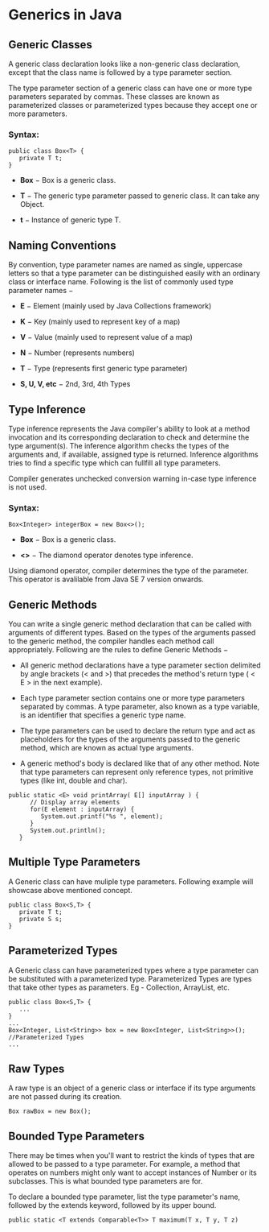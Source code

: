 # Generics in Java

## Generic Classes

A generic class declaration looks like a non-generic class declaration, except that the class name is followed by a type parameter section.

The type parameter section of a generic class can have one or more type parameters separated by commas. These classes are known as parameterized classes or parameterized types because they accept one or more parameters.

### Syntax:
```
public class Box<T> {
   private T t;
}
```

<ul class="list">
<li><p><b>Box</b> − Box is a generic class.</p></li>
<li><p><b>T</b> − The generic type parameter passed to generic class. It can take any Object.</p></li>
<li><p><b>t</b> − Instance of generic type T.</p></li>
</ul>

## Naming Conventions

By convention, type parameter names are named as single, uppercase letters so that a type parameter can be distinguished easily with an ordinary class or interface name. Following is the list of commonly used type parameter names −

<ul class="list">
<li><p><b>E</b> − Element (mainly used by Java Collections framework)</p></li>
<li><p><b>K</b> − Key (mainly used to represent key of a map)</p></li>
<li><p><b>V</b> − Value (mainly used to represent value of a map)</p></li>
<li><p><b>N</b> − Number (represents numbers)</p></li>
<li><p><b>T</b> − Type (represents first generic type parameter)</p></li>
<li><p><b>S, U, V, etc</b> − 2nd, 3rd, 4th Types</p></li>
</ul>

## Type Inference

Type inference represents the Java compiler's ability to look at a method invocation and its corresponding declaration to check and determine the type argument(s). The inference algorithm checks the types of the arguments and, if available, assigned type is returned. Inference algorithms tries to find a specific type which can fullfill all type parameters.

Compiler generates unchecked conversion warning in-case type inference is not used.

### Syntax:
```
Box<Integer> integerBox = new Box<>();
```

<ul class="list">
<li><p><b>Box</b> − Box is a generic class.</p></li>
<li><p><b><></b> − The diamond operator denotes type inference.</p></li>
</ul>

Using diamond operator, compiler determines the type of the parameter. This operator is avalilable from Java SE 7 version onwards.

## Generic Methods

You can write a single generic method declaration that can be called with arguments of different types. Based on the types of the arguments passed to the generic method, the compiler handles each method call appropriately. Following are the rules to define Generic Methods −

<ul class="list">
<li><p>All generic method declarations have a type parameter section delimited by angle brackets (< and >) that precedes the method's return type ( < E > in the next example).</p></li>
<li><p>Each type parameter section contains one or more type parameters separated by commas. A type parameter, also known as a type variable, is an identifier that specifies a generic type name.</p></li>
<li><p>The type parameters can be used to declare the return type and act as placeholders for the types of the arguments passed to the generic method, which are known as actual type arguments.</p></li>
<li><p>A generic method's body is declared like that of any other method. Note that type parameters can represent only reference types, not primitive types (like int, double and char).</p></li>
</ul>

```
public static <E> void printArray( E[] inputArray ) {
      // Display array elements
      for(E element : inputArray) {
         System.out.printf("%s ", element);
      }
      System.out.println();
   }
```

## Multiple Type Parameters

A Generic class can have muliple type parameters. Following example will showcase above mentioned concept.

```
public class Box<S,T> {
   private T t;
   private S s;
}
```

## Parameterized Types

A Generic class can have parameterized types where a type parameter can be substituted with a parameterized type. 
Parameterized Types are types that take other types as parameters. Eg - Collection<String>, ArrayList<String>, etc.
  
```
public class Box<S,T> {
   ...
}
...
Box<Integer, List<String>> box = new Box<Integer, List<String>>(); //Parameterized Types
...
```

## Raw Types

A raw type is an object of a generic class or interface if its type arguments are not passed during its creation.

```
Box rawBox = new Box();
```

## Bounded Type Parameters

There may be times when you'll want to restrict the kinds of types that are allowed to be passed to a type parameter. For example, a method that operates on numbers might only want to accept instances of Number or its subclasses. This is what bounded type parameters are for.

To declare a bounded type parameter, list the type parameter's name, followed by the extends keyword, followed by its upper bound.

```
public static <T extends Comparable<T>> T maximum(T x, T y, T z)
```
